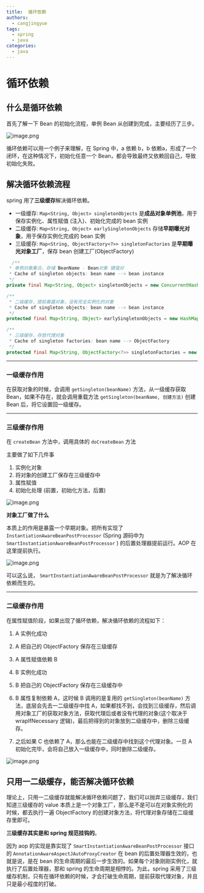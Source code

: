 ```yaml
---
title:  循环依赖
authors:
  - cangjingyue
tags:
  - spring
  - java
categories:
  - java
---
```


# 循环依赖

## 什么是循环依赖

首先了解一下 Bean 的初始化流程，单例 Bean 从创建到完成，主要经历了三步。

![image.png](https://cangjingyue.oss-cn-hangzhou.aliyuncs.com/picgo/20250217094307.png)

循环依赖可以用一个例子来理解，在 Spring 中，a 依赖 b，b 依赖a，形成了一个闭环，在这种情况下，初始化任意一个 Bean，都会导致最终又依赖回自己，导致初始化失败。

## 解决循环依赖流程

spring 用了**三级缓存**解决循环依赖。

- 一级缓存: `Map<String, Object> singletonObjects` 是**成品对象单例池**，用于保存实例化、属性赋值 (注入)、初始化完成的 bean 实例
- 二级缓存: `Map<String, Object> earlySingletonObjects` 存储**早期曝光对象**，用于保存实例化完成的 bean 实例
- 三级缓存: `Map<String, ObjectFactory<?>> singletonFactories` 是**早期曝光对象工厂**，保存 bean 创建工厂(ObjectFactory)

```java
  /**
 * 单例对象集合，存储 BeanName - Bean对象 键值对
 * Cache of singleton objects: bean name --> bean instance
 */
private final Map<String, Object> singletonObjects = new ConcurrentHashMap<>();

/**
 * 二级缓存，提前暴露对象，没有完全实例化的对象
 * Cache of singleton objects: bean name --> bean instance
 */
protected final Map<String, Object> earlySingletonObjects = new HashMap<>();

/**
 * 三级缓存，存放代理对象
 * Cache of singleton factories: bean name --> ObjectFactory
 */
protected final Map<String, ObjectFactory<?>> singletonFactories = new HashMap<>();
```

---

### 一级缓存作用

在获取对象的时候，会调用 `getSingleton(beanName)` 方法，从一级缓存获取 Bean，如果不存在，就会调用重载方法 `getSingleton(beanName, 创建方法)` 创建 Bean 后，将它设置回一级缓存。

---

### 三级缓存作用 

在 `createBean` 方法中，调用具体的 `doCreateBean` 方法 

主要做了如下几件事

1. 实例化对象
2. 将对象的创建工厂保存在三级缓存中
3. 属性赋值
4. 初始化处理 (前置，初始化方法，后置)

![image.png](https://cangjingyue.oss-cn-hangzhou.aliyuncs.com/picgo/20250217100056.png)

**对象工厂做了什么** 

本质上的作用是暴露一个早期对象。把所有实现了 `InstantiationAwareBeanPostProcessor` (Spring 源码中为 `SmartInstantiationAwareBeanPostProcessor` ) 的后置处理器提前运行。AOP 在这里提前执行。

![image.png](https://cangjingyue.oss-cn-hangzhou.aliyuncs.com/picgo/20250217100739.png)

可以这么说， `SmartInstantiationAwareBeanPostProcessor` 就是为了解决循环依赖而生的。

---

### 二级缓存作用

在属性赋值阶段，如果出现了循环依赖，解决循环依赖的流程如下：

1. A 实例化成功
    
2. A 把自己的 ObjectFactory 保存在三级缓存
    
3. A 属性赋值依赖 B
    
4. B 实例化成功
    
5. B 把自己的 ObjectFactory 保存在三级缓存中
    
6. B 属性复制依赖 A，这时候 B 调用的是复用的 `getSingleton(beanName)` 方法，底层会先去一二级缓存中找 A，如果都找不到，会找到三级缓存，然后调用对象工厂的获取对象方法，获取代理后或者没有代理的对象(这个取决于 wrapIfNecessary 逻辑)，最后把得到的对象放到二级缓存中，删除三级缓存。
    
7. 之后如果 C 也依赖了 A，那么也能在二级缓存中找到这个代理对象。一旦 A 初始化完毕，会将自己放入一级缓存中，同时删除二级缓存。

![image.png](https://cangjingyue.oss-cn-hangzhou.aliyuncs.com/picgo/20250217101426.png)


## 只用一二级缓存，能否解决循环依赖

理论上，只用一二级缓存就能解决循环依赖问题了，我们可以抛弃三级缓存，我们知道三级缓存的 value 本质上是一个对象工厂，那么是不是可以在对象实例化的时候，都去执行一遍 ObjectFactory 的创建对象方法，将代理对象存储在二级缓存里即可。

**三级缓存其实是和 spring 规范挂钩的**。

因为 aop 的实现是靠实现了 `SmartInstantiationAwareBeanPostProcessor` 接口的 `AnnotationAwareAspectJAutoProxyCreator` 在 bean 的后置处理器生效的，也就是说，是在 bean 的生命周期的最后一步生效的。如果每个对象刚刚实例化，就执行了后置处理器，那和 spring 的生命周期是相悖的。为此，spring 采用了三级缓存机制，只有在循环依赖的时候，才会打破生命周期，提前获取代理对象，并且只是最小程度的打破。
